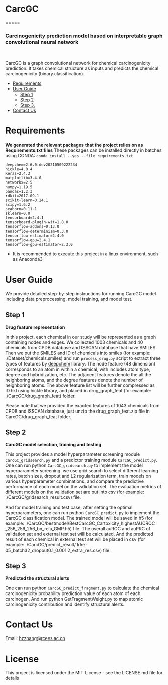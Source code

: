 # CarcGC
=====        
### Carcinogenicity prediction model based on interpretable graph convolutional neural network       
<br>     

CarcGC is a graph convolutional network for chemical carcinogenicity prediction. It takes chemical structure as inputs and predicts the chemical carcinogenicity (binary classification).

<!-- TOC START min:1 max:3 link:true asterisk:false update:true -->
- [Requirements](#requirements)
- [User Guide](#user-guide)
  - [Step 1](#step-1)
  - [Step 2](#step-2)
  - [Step 3.](#step-3)
- [Contact Us](#contact-us)
<!-- TOC END -->

# Requirements
**We generated the relevant packages that the project relies on as Requirements.txt files**
These packages can be installed directly in batches using CONDA:
    `conda install --yes --file requirements.txt`

    deepchem=2.6.0.dev20210509222234
    hickle=4.0.4
    Keras=2.4.3
    matplotlib=3.4.0
    networkx=2.5
    numpy=1.19.5
    pandas=1.2.3
    rdkit=2017.09.1
    scikit-learn=0.24.1
    scipy=1.6.2
    seaborn=0.11.1
    sklearn=0.0
    tensorboard=2.4.1
    tensorboard-plugin-wit=1.8.0
    tensorflow-addons=0.13.0
    tensorflow-determinism=0.3.0
    tensorflow-estimator=2.4.0
    tensorflow-gpu=2.4.1
    tensorflow-gpu-estimator=2.3.0

  - It is recommended to execute this project in a linux environment, such as Anaconda3

# User Guide
We provide detailed step-by-step instructions for running CarcGC model including data preprocessing, model training, and model test.
## Step 1
**Drug feature representation**

In this project, each chemical in our study will be represented as a graph containing nodes and edges. We collected 1003 chemicals and 40 chemicals from CPDB database and ISSCAN database that have SMILES. Then we put the SMILES and ID of chemicals into smiles (for example: ./Dataset/chemicals.smiles) and run `process_drug.py` script to extract three types of features by [deepchem](https://github.com/deepchem/deepchem) library. The node feature (48 dimension) corresponds to an atom in within a chemical, with includes atom type, degree and hybridization, etc. The adjacent features denote the all the neighboring atoms, and the degree features denote the number of neighboring atoms. The above feature list will be further compressed as ID.hkl using hickle library, and placed in drug_graph_feat (for example: ./CarcGC/drug_graph_feat) folder. 

Please note that we provided the exacted features of 1043 chemicals from CPDB and ISSCAN database, just unzip the drug_graph_feat.zip file in CarcGC/drug_graph_feat folder. 


## Step 2
**CarcGC model selection, training and testing**

This project provides a model hyperparameter screening module `CarcGC_gridsearch.py` and a predictor training module `CarcGC_predict.py`. One can run python `CarcGC_gridsearch.py` to implement the model hyperparameter screening. we use grid search to select different learning rates, batch sizes, dropout and L2 regularization term, train models on various hyperparameter combinations, and compare the predictive performance of each model on the validation set. The evaluation metrics of different models on the validation set are put into csv (for example: ./CarcGC/gridsearch_result.csv) file. 

And for model training and test case, after setting the optimal hyperparameters, one can run python `CarcGC_predict.py` to implement the CarcGC classification model. The trained model will be saved in h5 (for example: ./CarcGC/bestmodel/BestCarcGC_Cartoxicity_highestAUCROC _256_256_256_bn_relu_GMP.h5) file. The overall auROC and auPRC of validation set and external test set will be calculated. And the predicted result of each chemical in external test set will be placed in csv (for example: ./CarcGC/predict_result/ lr5e-05_batch32_dropout0.1_0.001l2_extra_res.csv) file.


## Step 3
**Predicted the structural alerts**

One can run python `CarcGC_predict_fragment.py` to calculate the chemical carcinogenicity probability prediction value of each atom of each carcinogen. And run python GetFragmentWeight.py to map atomic carcinogenicity contribution and identify structural alerts.

# Contact Us

Email: hzzhang@rcees.ac.cn

# License
This project is licensed under the MIT License - see the LICENSE.md file for details
